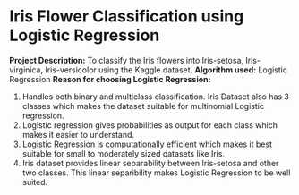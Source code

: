 # Iris Flower Classification using Logistic Regression

**Project Description:** To classify the Iris flowers into Iris-setosa, Iris-virginica, Iris-versicolor using the Kaggle dataset.
**Algorithm used:** Logistic Regression
**Reason for choosing Logistic Regression:** 
  1. Handles both binary and multiclass classification. Iris Dataset also has 3 classes which makes the dataset suitable for multinomial Logistic regression.
  2. Logistic regression gives probabilities as output for each class which makes it easier to understand.
  3. Logistic Regression is computationally efficient which makes it best suitable for small to moderately sized datasets like Iris.
  4. Iris dataset provides linear separability between Iris-setosa and other two classes. This linear separibility makes Logistic Regression to be well suited.
